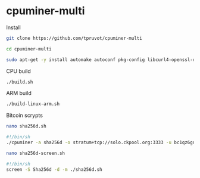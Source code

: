 # cpuminer-multi

Install

```bash
git clone https://github.com/tpruvot/cpuminer-multi
```

```bash
cd cpuminer-multi
```

```bash
sudo apt-get -y install automake autoconf pkg-config libcurl4-openssl-dev libjansson-dev libssl-dev libgmp-dev zlib1g-dev make g++
```

CPU build

```bash
./build.sh
```

ARM build

```bash
./build-linux-arm.sh
```


Bitcoin scrypts

```bash
nano sha256d.sh
```

```bash
#!/bin/sh
./cpuminer -a sha256d -o stratum+tcp://solo.ckpool.org:3333 -u bc1qz6gngx7enztkj0fqd9gqhmmlpqpf82xzlscufz.Lenovo --timeout 120 -p x
```

```bash
nano sha256d-screen.sh
```

```bash
#!/bin/sh
screen -S Sha256d -d -m ./sha256d.sh
```
